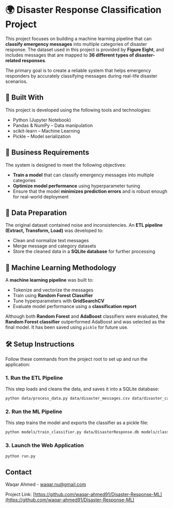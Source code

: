 # 🌍 Disaster Response Classification Project

This project focuses on building a machine learning pipeline that can **classify emergency messages** into multiple categories of disaster response. The dataset used in this project is provided by **Figure Eight**, and includes messages that are mapped to **36 different types of disaster-related responses**.

The primary goal is to create a reliable system that helps emergency responders by accurately classifying messages during real-life disaster scenarios.

## 🧰 Built With

This project is developed using the following tools and technologies:

- Python (Jupyter Notebook)
- Pandas & NumPy – Data manipulation
- scikit-learn – Machine Learning
- Pickle – Model serialization

## 🎯 Business Requirements

The system is designed to meet the following objectives:

- **Train a model** that can classify emergency messages into multiple categories
- **Optimize model performance** using hyperparameter tuning
- Ensure that the model **minimizes prediction errors** and is robust enough for real-world deployment

## 🧹 Data Preparation

The original dataset contained noise and inconsistencies. An **ETL pipeline (Extract, Transform, Load)** was developed to:

- Clean and normalize text messages
- Merge message and category datasets
- Store the cleaned data in a **SQLite database** for further processing

## 🤖 Machine Learning Methodology

A **machine learning pipeline** was built to:

- Tokenize and vectorize the messages
- Train using **Random Forest Classifier**
- Tune hyperparameters with **GridSearchCV**
- Evaluate model performance using a **classification report**

Although both **Random Forest** and **AdaBoost** classifiers were evaluated, the **Random Forest classifier** outperformed AdaBoost and was selected as the final model. It has been saved using `pickle` for future use.

## 🛠️ Setup Instructions

Follow these commands from the project root to set up and run the application:

### 1. Run the ETL Pipeline
This step loads and cleans the data, and saves it into a SQLite database:
```bash
python data/process_data.py data/disaster_messages.csv data/disaster_categories.csv data/DisasterResponse.db
```
### 2. Run the ML Pipeline
This step trains the model and exports the classifier as a pickle file:
```bash
python models/train_classifier.py data/DisasterResponse.db models/classifier.pkl
```
### 3. Launch the Web Application
```bash
python run.py
```

## Contact
Waqar Ahmed - waqar.nu@gmail.com

Project Link: [https://github.com/waqar-ahmed91/Disaster-Response-ML](https://github.com/waqar-ahmed91/Disaster-Response-ML)
